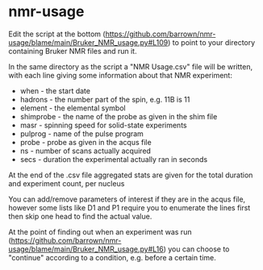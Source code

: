 # nmr-usage
Edit the script at the bottom (https://github.com/barrown/nmr-usage/blame/main/Bruker_NMR_usage.py#L109) to point to your directory containing Bruker NMR files and run it.

In the same directory as the script a "NMR Usage.csv" file will be written, with each line giving some information about that NMR experiment:
* when - the start date
* hadrons - the number part of the spin, e.g. 11B is 11
* element - the elemental symbol
* shimprobe - the name of the probe as given in the shim file
* masr - spinning speed for solid-state experiments
* pulprog - name of the pulse program
* probe - probe as given in the acqus file
* ns - number of scans actually acquired
* secs - duration the experimental actually ran in seconds

At the end of the .csv file aggregated stats are given for the total duration and experiment count, per nucleus

You can add/remove parameters of interest if they are in the acqus file, however some lists like D1 and P1 require you to enumerate the lines first then skip one head to find the actual value.

At the point of finding out when an experiment was run (https://github.com/barrown/nmr-usage/blame/main/Bruker_NMR_usage.py#L16) you can choose to "continue" according to a condition, e.g. before a certain time.
